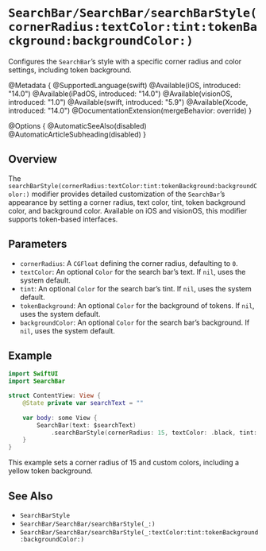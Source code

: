 # ``SearchBar/SearchBar/searchBarStyle(cornerRadius:textColor:tint:tokenBackground:backgroundColor:)``

Configures the `SearchBar`’s style with a specific corner radius and color settings, including token background.

@Metadata {
    @SupportedLanguage(swift)
    @Available(iOS, introduced: "14.0")
    @Available(iPadOS, introduced: "14.0")
    @Available(visionOS, introduced: "1.0")
    @Available(swift, introduced: "5.9")
    @Available(Xcode, introduced: "14.0")
    @DocumentationExtension(mergeBehavior: override)
}

@Options {
    @AutomaticSeeAlso(disabled)
    @AutomaticArticleSubheading(disabled)
}

## Overview

The `searchBarStyle(cornerRadius:textColor:tint:tokenBackground:backgroundColor:)` modifier provides detailed customization of the `SearchBar`’s appearance by setting a corner radius, text color, tint, token background color, and background color. Available on iOS and visionOS, this modifier supports token-based interfaces.

## Parameters

- `cornerRadius`: A `CGFloat` defining the corner radius, defaulting to `0`.
- `textColor`: An optional `Color` for the search bar’s text. If `nil`, uses the system default.
- `tint`: An optional `Color` for the search bar’s tint. If `nil`, uses the system default.
- `tokenBackground`: An optional `Color` for the background of tokens. If `nil`, uses the system default.
- `backgroundColor`: An optional `Color` for the search bar’s background. If `nil`, uses the system default.

## Example

```swift
import SwiftUI
import SearchBar

struct ContentView: View {
    @State private var searchText = ""
    
    var body: some View {
        SearchBar(text: $searchText)
            .searchBarStyle(cornerRadius: 15, textColor: .black, tint: .blue, tokenBackground: .yellow, backgroundColor: .gray)
    }
}
```

This example sets a corner radius of 15 and custom colors, including a yellow token background.

## See Also

- ``SearchBarStyle``
- ``SearchBar/SearchBar/searchBarStyle(_:)``
- ``SearchBar/SearchBar/searchBarStyle(_:textColor:tint:tokenBackground:backgroundColor:)``
